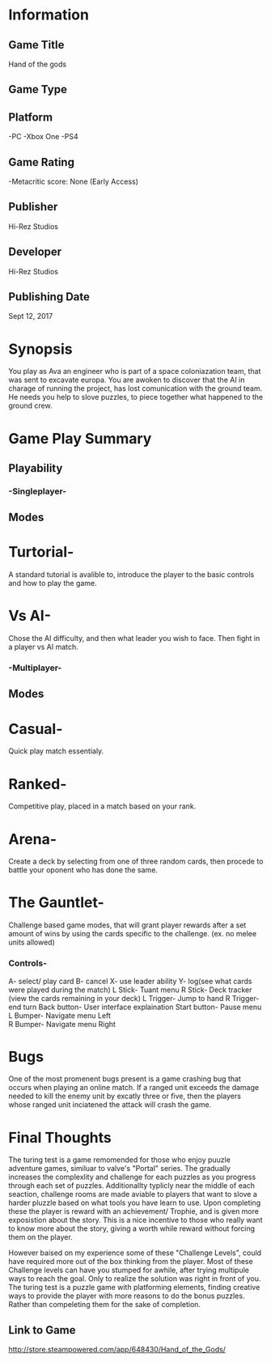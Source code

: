 # Information
## Game Title
Hand of the gods
## Game Type

## Platform
-PC
-Xbox One 
-PS4
## Game Rating
-Metacritic score: None
(Early Access)
## Publisher
Hi-Rez Studios
## Developer
Hi-Rez Studios 
## Publishing Date
Sept 12, 2017
# Synopsis
You play as Ava an engineer who is part of a space coloniazation team, that was sent to excavate europa. You are awoken to discover that the AI in charage of running the project, has lost comunication with the ground team. He needs you help to slove puzzles, to piece together what happened to the ground crew. 

# Game Play Summary
## Playability
### -Singleplayer- 
## Modes
# Turtorial-
A standard tutorial is avalible to, introduce the player to the basic controls and how to play the game. 
# Vs AI-
Chose the AI difficulty, and then what leader you wish to face. Then fight in a player vs AI match.
### -Multiplayer-
## Modes
# Casual- 
Quick play match essentialy.
# Ranked- 
Competitive play, placed in a match based on your rank.
# Arena-
Create a deck by selecting from one of three random cards, then procede to battle your oponent who has done the same.
# The Gauntlet-
Challenge based game modes, that will grant player rewards after a set amount of wins by using the cards specific to the challenge. (ex. no melee units allowed)
### Controls- 
A- select/ play card
B- cancel
X- use leader ability
Y- log(see what cards were played during the match)
L Stick- Tuant menu 
R Stick- Deck tracker (view the cards remaining in your deck)
L Trigger- Jump to hand 
R Trigger- end turn
Back button- User interface explaination
Start button- Pause menu 
L Bumper- Navigate menu Left  
R Bumper- Navigate menu Right
# Bugs
One of the most promenent bugs present is a game crashing bug that occurs when playing an online match. If a ranged unit exceeds the damage needed to kill the enemy unit by excatly three or five, then the players whose ranged unit inciatened the attack will crash the game.    
# Final Thoughts
The turing test is a game remomended for those who enjoy puuzle adventure games, similuar to valve's "Portal" series. The gradually increases the complexlity and challenge for each puzzles as you progress through each set of puzzles. Additionallty typlicly near the middle of each seaction, challenge rooms are made aviable to players that want to slove a harder pluzzle based on what tools you have learn to use. Upon completing these the player is reward with an achievement/ Trophie, and is given more exposistion about the story. This is a nice incentive to those who really want to know more about the story, giving a worth while reward without forcing them on the player. 

However baised on my experience some of these "Challenge Levels", could have required more out of the box thinking from the player. Most of these Challenge levels can have you stumped for awhile, after trying multipule ways to reach the goal. Only to realize the solution was right in front of you. The turing test is a puzzle game with platforming elements, finding creative ways to provide the player with more reasons to do the bonus puzzles. Rather than compeleting them for the sake of completion. 




## Link to Game
http://store.steampowered.com/app/648430/Hand_of_the_Gods/
